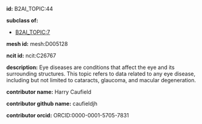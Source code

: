**id:** B2AI_TOPIC:44

**subclass of:**

- [B2AI_TOPIC:7](../DataTopic.markdown)

**mesh id:** mesh:D005128

**ncit id:** ncit:C26767

**description:** Eye diseases are conditions that affect the eye and its surrounding structures. This topic refers to data related to any eye disease, including but not limited to cataracts, glaucoma, and macular degeneration.

**contributor name:** Harry Caufield

**contributor github name:** caufieldjh

**contributor orcid:** ORCID:0000-0001-5705-7831

